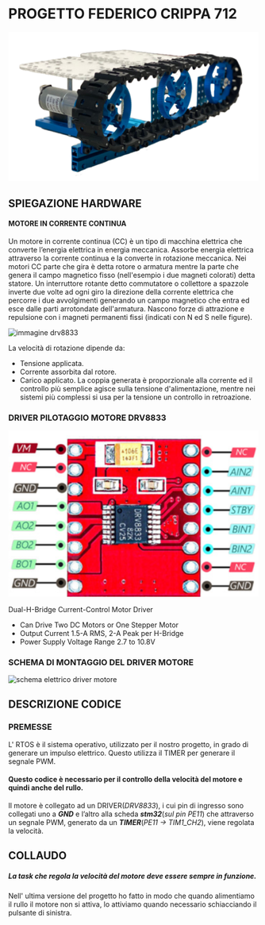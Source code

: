 # PROGETTO FEDERICO CRIPPA 712
![immagine drv8833](https://github.com/FC712/RTOS_Motore_Crippa_v10/blob/main/IMMAGINI/RULLO.PNG)
## SPIEGAZIONE HARDWARE
#### MOTORE IN CORRENTE CONTINUA
Un motore in corrente continua (CC) è un tipo di macchina elettrica che converte l’energia elettrica in energia meccanica. Assorbe energia elettrica attraverso la corrente continua e la converte in rotazione meccanica.
Nei motori CC parte che gira è detta rotore o armatura mentre la parte che genera il campo magnetico fisso (nell'esempio i due magneti colorati) detta statore. Un interruttore rotante detto commutatore o collettore a spazzole inverte due volte ad ogni giro la direzione della corrente elettrica che percorre i due avvolgimenti generando un campo magnetico che entra ed esce dalle parti arrotondate dell'armatura. Nascono forze di attrazione e repulsione con i magneti permanenti fissi (indicati con N ed S nelle figure).

![immagine drv8833](https://github.com/FC712/RTOS_Motore_Crippa_v10/blob/main/MOTORE.PNG)

La velocità di rotazione dipende da: 
- Tensione applicata. 
- Corrente assorbita dal rotore. 
- Carico applicato.
La coppia generata è proporzionale alla corrente ed il controllo più semplice agisce sulla tensione d'alimentazione, mentre nei sistemi più complessi si usa per la tensione un controllo in retroazione.

### DRIVER PILOTAGGIO MOTORE DRV8833

![immagine drv8833](https://github.com/FC712/RTOS_Motore_Crippa_v10/blob/main/IMMAGINI/DRIVER.PNG)

Dual-H-Bridge Current-Control Motor Driver 
- Can Drive Two DC Motors or One Stepper Motor
- Output Current 1.5-A RMS, 2-A Peak per H-Bridge
- Power Supply Voltage Range 2.7 to 10.8V

### SCHEMA DI MONTAGGIO DEL DRIVER MOTORE
![schema elettrico driver motore](https://github.com/FC712/RTOS_Motore_Crippa_v10/blob/main/schematic.PNG) 

## DESCRIZIONE CODICE

### PREMESSE
L' RTOS è il sistema operativo, utilizzato per il nostro progetto, in grado di generare un impulso elettrico. Questo utilizza il TIMER per generare il segnale PWM.

#### Questo codice è necessario per il controllo della velocità del motore e quindi anche del rullo.

Il motore è collegato ad un DRIVER(*DRV8833*), i cui pin di ingresso sono collegati uno a ***GND*** e l’altro alla scheda ***stm32***(*sul pin PE11*) che attraverso un segnale PWM, generato da un ***TIMER***(*PE11 -> TIM1_CH2*), viene regolata la velocità. 

## COLLAUDO
##### La task che regola la velocità del motore deve essere sempre in funzione.
Nell' ultima versione del progetto ho fatto in modo che quando alimentiamo il rullo il motore non si attiva, lo attiviamo quando necessario schiacciando il pulsante di sinistra.

